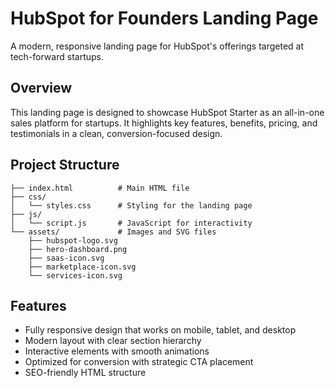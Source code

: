 # HubSpot for Founders Landing Page

A modern, responsive landing page for HubSpot's offerings targeted at tech-forward startups.

## Overview

This landing page is designed to showcase HubSpot Starter as an all-in-one sales platform for startups. It highlights key features, benefits, pricing, and testimonials in a clean, conversion-focused design.

## Project Structure

```
├── index.html          # Main HTML file
├── css/
│   └── styles.css      # Styling for the landing page
├── js/
│   └── script.js       # JavaScript for interactivity
└── assets/             # Images and SVG files
    ├── hubspot-logo.svg
    ├── hero-dashboard.png
    ├── saas-icon.svg
    ├── marketplace-icon.svg
    └── services-icon.svg
```

## Features

- Fully responsive design that works on mobile, tablet, and desktop
- Modern layout with clear section hierarchy
- Interactive elements with smooth animations
- Optimized for conversion with strategic CTA placement
- SEO-friendly HTML structure